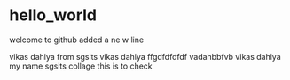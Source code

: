 # hello_world
welcome to github
added a ne w line 

vikas dahiya from
sgsits 
vikas dahiya
ffgdfdfdfdf
vadahbbfvb
vikas dahiya
my  name
sgsits collage
 this is to check 